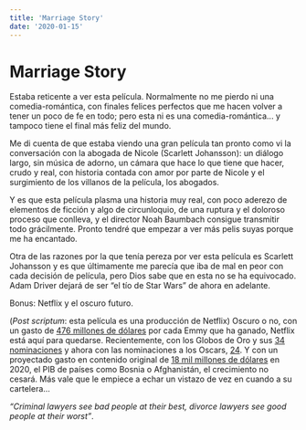 ```yaml
---
title: 'Marriage Story'
date: '2020-01-15'
---
```


# Marriage Story

Estaba reticente a ver esta película. Normalmente no me pierdo ni una comedia-romántica, con finales felices perfectos que me hacen volver a tener un poco de fe en todo; pero esta ni es una comedia-romántica... y tampoco tiene el final más feliz del mundo.

Me di cuenta de que estaba viendo una gran película tan pronto como vi la conversación con la abogada de Nicole (Scarlett Johansson): un diálogo largo, sin música de adorno, un cámara que hace lo que tiene que hacer, crudo y real, con historia contada con amor por parte de Nicole y el surgimiento de los villanos de la película, los abogados.

Y es que esta película plasma una historia muy real, con poco aderezo de elementos de ficción y algo de circunloquio, de una ruptura y el doloroso proceso que conlleva, y el director Noah Baumbach consigue transmitir todo grácilmente. Pronto tendré que empezar a ver más pelis suyas porque me ha encantado.

Otra de las razones por la que tenía pereza por ver esta película es Scarlett Johansson y es que últimamente me parecía que iba de mal en peor con cada decisión de película, pero Dios sabe que en esta no se ha equivocado. Adam Driver dejará de ser “el tío de Star Wars” de ahora en adelante.

Bonus: Netflix y el oscuro futuro.

(*Post scriptum*: esta película es una producción de Netflix)
Oscuro o no, con un gasto de [476 millones de dólares](https://www.profgalloway.com/stream-on) por  cada Emmy que ha ganado, Netflix está aquí para quedarse. Recientemente, con los Globos de Oro y sus [34 nominaciones](https://www.engadget.com/2020/01/06/netflix-only-won-two-golden-globes-34-nominations/?guccounter=1&guce_referrer=aHR0cHM6Ly93d3cuZ29vZ2xlLmVzLw&guce_referrer_sig=AQAAAEgqO3wr6oKQEaeVRDSgydahgrUCgWAZbVkOQb01xbAEmplnasL5ks2mlDFE1GJi0HYtmTfpIuagD_ZW58r4xP6wtTq7IgQ415abMCj2fHj1MjyqViWEx5kXZMtMnW3Ce_VrVvUBAXeqtcQJTxTzQKZX4rrF-rUH4Fz6jA-qCR3M) y ahora con las nominaciones a los Oscars, [24](https://slate.com/culture/2020/01/oscar-nominations-2020-by-studio-and-movie-netflix.html).  Y con un proyectado gasto en contenido original de [18 mil millones de dólares](https://www.google.es/url?sa=t&rct=j&q=&esrc=s&source=web&cd=6&ved=2ahUKEwjHxu2xpIXnAhUMLBoKHZNpAOEQFjAFegQIBxAB&url=https%3A%2F%2Fwww.fastcompany.com%2F90410798%2Fnetflix-spent-an-estimated-15-billion-on-original-content-in-2019-ahead-of-disney-and-apple-tvs-launches&usg=AOvVaw3VAZ74Zzc_Rtr8CA0z9XOp) en 2020, el PIB de países como Bosnia o Afghanistán, el crecimiento no cesará. Más vale que le empiece a echar un vistazo de vez en cuando a su cartelera...

*“Criminal lawyers see bad people at their best, divorce lawyers see good people at their worst”*.
